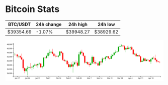 # Bitcoin Stats

BTC/USDT|24h change|24h high|24h low|
|---|---|---|---|
|$39354.69|-1.07%|$39948.27|$38929.62|

<img src="./chart.svg">
